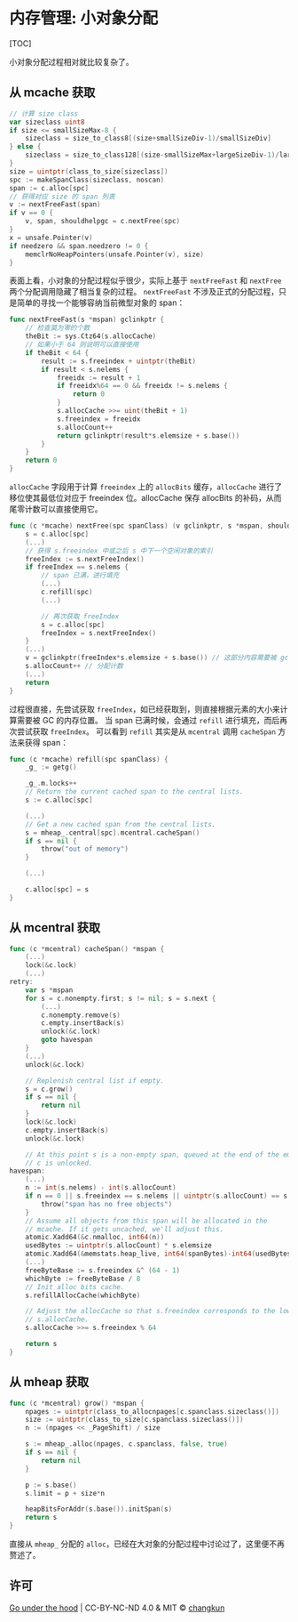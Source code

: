 # 内存管理: 小对象分配

[TOC]

小对象分配过程相对就比较复杂了。

## 从 mcache 获取

```go
// 计算 size class
var sizeclass uint8
if size <= smallSizeMax-8 {
    sizeclass = size_to_class8[(size+smallSizeDiv-1)/smallSizeDiv]
} else {
    sizeclass = size_to_class128[(size-smallSizeMax+largeSizeDiv-1)/largeSizeDiv]
}
size = uintptr(class_to_size[sizeclass])
spc := makeSpanClass(sizeclass, noscan)
span := c.alloc[spc]
// 获得对应 size 的 span 列表
v := nextFreeFast(span)
if v == 0 {
    v, span, shouldhelpgc = c.nextFree(spc)
}
x = unsafe.Pointer(v)
if needzero && span.needzero != 0 {
    memclrNoHeapPointers(unsafe.Pointer(v), size)
}
```

表面上看，小对象的分配过程似乎很少，实际上基于 `nextFreeFast` 和 `nextFree` 两个分配调用隐藏了相当复杂的过程。
`nextFreeFast` 不涉及正式的分配过程，只是简单的寻找一个能够容纳当前微型对象的 span：

```go
func nextFreeFast(s *mspan) gclinkptr {
	// 检查莫为零的个数
	theBit := sys.Ctz64(s.allocCache)
	// 如果小于 64 则说明可以直接使用
	if theBit < 64 {
		result := s.freeindex + uintptr(theBit)
		if result < s.nelems {
			freeidx := result + 1
			if freeidx%64 == 0 && freeidx != s.nelems {
				return 0
			}
			s.allocCache >>= uint(theBit + 1)
			s.freeindex = freeidx
			s.allocCount++
			return gclinkptr(result*s.elemsize + s.base())
		}
	}
	return 0
}
```

`allocCache` 字段用于计算 `freeindex` 上的 `allocBits` 缓存，`allocCache` 进行了移位使其最低位对应于
freeindex 位。allocCache 保存 allocBits 的补码，从而尾零计数可以直接使用它。

```go
func (c *mcache) nextFree(spc spanClass) (v gclinkptr, s *mspan, shouldhelpgc bool) {
	s = c.alloc[spc]
	(...)
	// 获得 s.freeindex 中或之后 s 中下一个空闲对象的索引
	freeIndex := s.nextFreeIndex()
	if freeIndex == s.nelems {
		// span 已满，进行填充
		(...)
		c.refill(spc)
		(...)

		// 再次获取 freeIndex
		s = c.alloc[spc]
		freeIndex = s.nextFreeIndex()
	}
	(...)
	v = gclinkptr(freeIndex*s.elemsize + s.base()) // 这部分内容需要被 gc 接管，因此需要计算位置
	s.allocCount++ // 分配计数
	(...)
	return
}
```

过程很直接，先尝试获取 `freeIndex`，如已经获取到，则直接根据元素的大小来计算需要被 GC 的内存位置。
当 span 已满时候，会通过 `refill` 进行填充，而后再次尝试获取 `freeIndex`。
可以看到 `refill` 其实是从 `mcentral` 调用 `cacheSpan` 方法来获得 span：


```go
func (c *mcache) refill(spc spanClass) {
	_g_ := getg()

	_g_.m.locks++
	// Return the current cached span to the central lists.
	s := c.alloc[spc]

	(...)
	// Get a new cached span from the central lists.
	s = mheap_.central[spc].mcentral.cacheSpan()
	if s == nil {
		throw("out of memory")
	}

	(...)

	c.alloc[spc] = s
}
```

## 从 mcentral 获取

```go
func (c *mcentral) cacheSpan() *mspan {
	(...)
	lock(&c.lock)
	(...)
retry:
	var s *mspan
	for s = c.nonempty.first; s != nil; s = s.next {
		(...)
		c.nonempty.remove(s)
		c.empty.insertBack(s)
		unlock(&c.lock)
		goto havespan
	}
	(...)
	unlock(&c.lock)

	// Replenish central list if empty.
	s = c.grow()
	if s == nil {
		return nil
	}
	lock(&c.lock)
	c.empty.insertBack(s)
	unlock(&c.lock)

	// At this point s is a non-empty span, queued at the end of the empty list,
	// c is unlocked.
havespan:
	(...)
	n := int(s.nelems) - int(s.allocCount)
	if n == 0 || s.freeindex == s.nelems || uintptr(s.allocCount) == s.nelems {
		throw("span has no free objects")
	}
	// Assume all objects from this span will be allocated in the
	// mcache. If it gets uncached, we'll adjust this.
	atomic.Xadd64(&c.nmalloc, int64(n))
	usedBytes := uintptr(s.allocCount) * s.elemsize
	atomic.Xadd64(&memstats.heap_live, int64(spanBytes)-int64(usedBytes))
	(...)
	freeByteBase := s.freeindex &^ (64 - 1)
	whichByte := freeByteBase / 8
	// Init alloc bits cache.
	s.refillAllocCache(whichByte)

	// Adjust the allocCache so that s.freeindex corresponds to the low bit in
	// s.allocCache.
	s.allocCache >>= s.freeindex % 64

	return s
}
```

## 从 mheap 获取

```go
func (c *mcentral) grow() *mspan {
	npages := uintptr(class_to_allocnpages[c.spanclass.sizeclass()])
	size := uintptr(class_to_size[c.spanclass.sizeclass()])
	n := (npages << _PageShift) / size

	s := mheap_.alloc(npages, c.spanclass, false, true)
	if s == nil {
		return nil
	}

	p := s.base()
	s.limit = p + size*n

	heapBitsForAddr(s.base()).initSpan(s)
	return s
}
```

直接从 `mheap_` 分配的 `alloc`，已经在大对象的分配过程中讨论过了，这里便不再赘述了。

## 许可

[Go under the hood](https://github.com/changkun/go-under-the-hood) | CC-BY-NC-ND 4.0 & MIT &copy; [changkun](https://changkun.de)